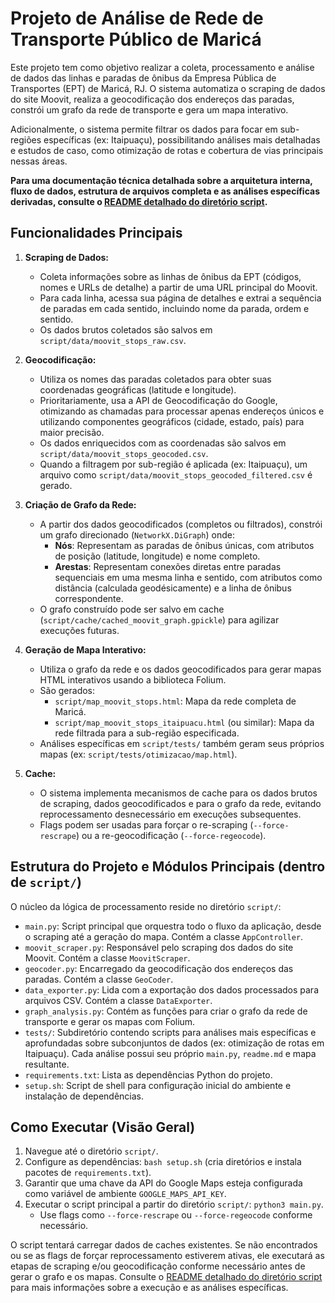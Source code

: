# Projeto de Análise de Rede de Transporte Público de Maricá

Este projeto tem como objetivo realizar a coleta, processamento e análise de dados das linhas e paradas de ônibus da Empresa Pública de Transportes (EPT) de Maricá, RJ. O sistema automatiza o scraping de dados do site Moovit, realiza a geocodificação dos endereços das paradas, constrói um grafo da rede de transporte e gera um mapa interativo.

Adicionalmente, o sistema permite filtrar os dados para focar em sub-regiões específicas (ex: Itaipuaçu), possibilitando análises mais detalhadas e estudos de caso, como otimização de rotas e cobertura de vias principais nessas áreas.

**Para uma documentação técnica detalhada sobre a arquitetura interna, fluxo de dados, estrutura de arquivos completa e as análises específicas derivadas, consulte o [README detalhado do diretório script](script/README.md).**

## Funcionalidades Principais

1.  **Scraping de Dados:**
    *   Coleta informações sobre as linhas de ônibus da EPT (códigos, nomes e URLs de detalhe) a partir de uma URL principal do Moovit.
    *   Para cada linha, acessa sua página de detalhes e extrai a sequência de paradas em cada sentido, incluindo nome da parada, ordem e sentido.
    *   Os dados brutos coletados são salvos em `script/data/moovit_stops_raw.csv`.

2.  **Geocodificação:**
    *   Utiliza os nomes das paradas coletados para obter suas coordenadas geográficas (latitude e longitude).
    *   Prioritariamente, usa a API de Geocodificação do Google, otimizando as chamadas para processar apenas endereços únicos e utilizando componentes geográficos (cidade, estado, país) para maior precisão.
    *   Os dados enriquecidos com as coordenadas são salvos em `script/data/moovit_stops_geocoded.csv`.
    *   Quando a filtragem por sub-região é aplicada (ex: Itaipuaçu), um arquivo como `script/data/moovit_stops_geocoded_filtered.csv` é gerado.

3.  **Criação de Grafo da Rede:**
    *   A partir dos dados geocodificados (completos ou filtrados), constrói um grafo direcionado (`NetworkX.DiGraph`) onde:
        *   **Nós**: Representam as paradas de ônibus únicas, com atributos de posição (latitude, longitude) e nome completo.
        *   **Arestas**: Representam conexões diretas entre paradas sequenciais em uma mesma linha e sentido, com atributos como distância (calculada geodésicamente) e a linha de ônibus correspondente.
    *   O grafo construído pode ser salvo em cache (`script/cache/cached_moovit_graph.gpickle`) para agilizar execuções futuras.

4.  **Geração de Mapa Interativo:**
    *   Utiliza o grafo da rede e os dados geocodificados para gerar mapas HTML interativos usando a biblioteca Folium.
    *   São gerados:
        *   `script/map_moovit_stops.html`: Mapa da rede completa de Maricá.
        *   `script/map_moovit_stops_itaipuacu.html` (ou similar): Mapa da rede filtrada para a sub-região especificada.
    *   Análises específicas em `script/tests/` também geram seus próprios mapas (ex: `script/tests/otimizacao/map.html`).

5.  **Cache:**
    *   O sistema implementa mecanismos de cache para os dados brutos de scraping, dados geocodificados e para o grafo da rede, evitando reprocessamento desnecessário em execuções subsequentes.
    *   Flags podem ser usadas para forçar o re-scraping (`--force-rescrape`) ou a re-geocodificação (`--force-regeocode`).

## Estrutura do Projeto e Módulos Principais (dentro de `script/`)

O núcleo da lógica de processamento reside no diretório `script/`:
*   `main.py`: Script principal que orquestra todo o fluxo da aplicação, desde o scraping até a geração do mapa. Contém a classe `AppController`.
*   `moovit_scraper.py`: Responsável pelo scraping dos dados do site Moovit. Contém a classe `MoovitScraper`.
*   `geocoder.py`: Encarregado da geocodificação dos endereços das paradas. Contém a classe `GeoCoder`.
*   `data_exporter.py`: Lida com a exportação dos dados processados para arquivos CSV. Contém a classe `DataExporter`.
*   `graph_analysis.py`: Contém as funções para criar o grafo da rede de transporte e gerar os mapas com Folium.
*   `tests/`: Subdiretório contendo scripts para análises mais específicas e aprofundadas sobre subconjuntos de dados (ex: otimização de rotas em Itaipuaçu). Cada análise possui seu próprio `main.py`, `readme.md` e mapa resultante.
*   `requirements.txt`: Lista as dependências Python do projeto.
*   `setup.sh`: Script de shell para configuração inicial do ambiente e instalação de dependências.

## Como Executar (Visão Geral)

1.  Navegue até o diretório `script/`.
2.  Configure as dependências: `bash setup.sh` (cria diretórios e instala pacotes de `requirements.txt`).
3.  Garantir que uma chave da API do Google Maps esteja configurada como variável de ambiente `GOOGLE_MAPS_API_KEY`.
4.  Executar o script principal a partir do diretório `script/`: `python3 main.py`.
    *   Use flags como `--force-rescrape` ou `--force-regeocode` conforme necessário.

O script tentará carregar dados de caches existentes. Se não encontrados ou se as flags de forçar reprocessamento estiverem ativas, ele executará as etapas de scraping e/ou geocodificação conforme necessário antes de gerar o grafo e os mapas.
Consulte o [README detalhado do diretório script](script/README.md) para mais informações sobre a execução e as análises específicas.
